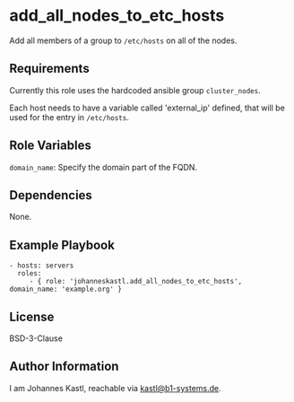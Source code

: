 add_all_nodes_to_etc_hosts
=========

Add all members of a group to `/etc/hosts` on all of the nodes.

Requirements
------------

Currently this role uses the hardcoded ansible group `cluster_nodes`.

Each host needs to have a variable called 'external_ip' defined, that will be used for the entry in `/etc/hosts`.

Role Variables
--------------

`domain_name`: Specify the domain part of the FQDN.

Dependencies
------------

None.

Example Playbook
----------------

    - hosts: servers
      roles:
         - { role: 'johanneskastl.add_all_nodes_to_etc_hosts', domain_name: 'example.org' }

License
-------

BSD-3-Clause

Author Information
------------------

I am Johannes Kastl, reachable via kastl@b1-systems.de.

